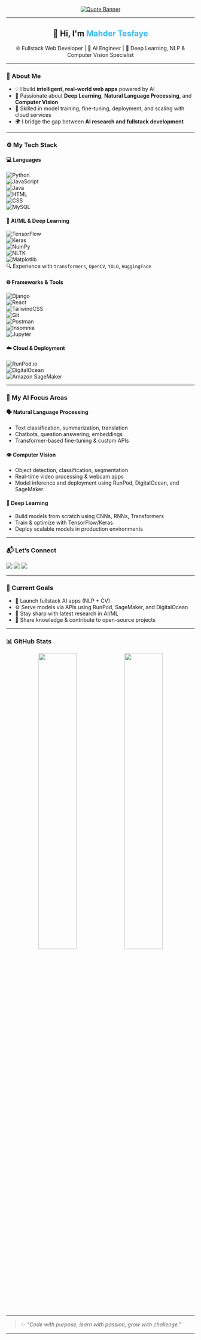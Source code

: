 <!-- GitHub Profile README for Mahder Tesfaye -->

<p align="center">
  <a href="https://github.com/mahdertesf">
    <img src="https://readme-typing-svg.demolab.com?font=Fira+Code&weight=600&size=22&pause=1000&color=36BCF7&center=true&vCenter=true&width=600&lines=Every+challenge+is+an+invitation+to+grow,+and+I'm+always+accepting+🚀" alt="Quote Banner" />
  </a>
</p>

---

<h2 align="center">👋 Hi, I'm <span style="color:#36BCF7;">Mahder Tesfaye</span></h2>

<p align="center">🌐 Fullstack Web Developer | 🤖 AI Engineer | 🧠 Deep Learning, NLP & Computer Vision Specialist</p>

---

### 🧭 About Me

- 💡 I build **intelligent, real-world web apps** powered by AI
- 🧠 Passionate about **Deep Learning**, **Natural Language Processing**, and **Computer Vision**
- 🔬 Skilled in model training, fine-tuning, deployment, and scaling with cloud services
- 🌍 I bridge the gap between **AI research and fullstack development**

---

### ⚙️ My Tech Stack

#### 💻 Languages  
![Python](https://img.shields.io/badge/-Python-05122A?style=flat&logo=python)  
![JavaScript](https://img.shields.io/badge/-JavaScript-05122A?style=flat&logo=javascript)  
![Java](https://img.shields.io/badge/-Java-05122A?style=flat&logo=java)  
![HTML](https://img.shields.io/badge/-HTML-05122A?style=flat&logo=html5)  
![CSS](https://img.shields.io/badge/-CSS-05122A?style=flat&logo=css3)  
![MySQL](https://img.shields.io/badge/-MySQL-05122A?style=flat&logo=mysql)

#### 🧠 AI/ML & Deep Learning  
![TensorFlow](https://img.shields.io/badge/-TensorFlow-05122A?style=flat&logo=tensorflow)  
![Keras](https://img.shields.io/badge/-Keras-D00000?style=flat&logo=keras)  
![NumPy](https://img.shields.io/badge/-NumPy-013243?style=flat&logo=numpy)  
![NLTK](https://img.shields.io/badge/-NLTK-05122A?style=flat)  
![Matplotlib](https://img.shields.io/badge/-Matplotlib-05122A?style=flat&logo=matplotlib)  
🔍 Experience with `transformers`, `OpenCV`, `YOLO`, `HuggingFace`

#### 🌐 Frameworks & Tools  
![Django](https://img.shields.io/badge/-Django-092E20?style=flat&logo=django)  
![React](https://img.shields.io/badge/-React-20232A?style=flat&logo=react)  
![TailwindCSS](https://img.shields.io/badge/-TailwindCSS-38B2AC?style=flat&logo=tailwind-css)  
![Git](https://img.shields.io/badge/-Git-05122A?style=flat&logo=git)  
![Postman](https://img.shields.io/badge/-Postman-FF6C37?style=flat&logo=postman)  
![Insomnia](https://img.shields.io/badge/-Insomnia-4000BF?style=flat&logo=insomnia)  
![Jupyter](https://img.shields.io/badge/-Jupyter-05122A?style=flat&logo=jupyter)

#### ☁️ Cloud & Deployment  
![RunPod.io](https://img.shields.io/badge/-RunPod.io-05122A?style=flat&logo=cloudflare)  
![DigitalOcean](https://img.shields.io/badge/-DigitalOcean-05122A?style=flat&logo=digitalocean)  
![Amazon SageMaker](https://img.shields.io/badge/-Amazon%20SageMaker-232F3E?style=flat&logo=amazon-aws)

---

### 🧠 My AI Focus Areas

#### 🗣️ Natural Language Processing
- Text classification, summarization, translation
- Chatbots, question answering, embeddings
- Transformer-based fine-tuning & custom APIs

#### 👁️ Computer Vision
- Object detection, classification, segmentation
- Real-time video processing & webcam apps
- Model inference and deployment using RunPod, DigitalOcean, and SageMaker

#### 🔬 Deep Learning
- Build models from scratch using CNNs, RNNs, Transformers
- Train & optimize with TensorFlow/Keras
- Deploy scalable models in production environments

---

### 📬 Let’s Connect

<p align="left">
  <a href="mailto:mahdertesfaye11@gmail.com"><img src="https://img.shields.io/badge/Gmail-D14836?style=flat&logo=gmail&logoColor=white"/></a>
  <a href="https://www.linkedin.com/in/mahder-tesfaye-abebe-396095327/"><img src="https://img.shields.io/badge/LinkedIn-blue?style=flat&logo=linkedin"/></a>
  <a href="https://x.com/mahtesfayeabebe"><img src="https://img.shields.io/badge/X-%231DA1F2.svg?style=flat&logo=X&logoColor=white"/></a>
</p>

---

### 🎯 Current Goals

- 🚀 Launch fullstack AI apps (NLP + CV)
- ⚙️ Serve models via APIs using RunPod, SageMaker, and DigitalOcean
- 📖 Stay sharp with latest research in AI/ML
- 💬 Share knowledge & contribute to open-source projects

---

### 📊 GitHub Stats

<p align="center">
  <img src="https://github-readme-stats.vercel.app/api?username=mahdertesf&show_icons=true&theme=radical" width="45%"/>
  <img src="https://github-readme-streak-stats.herokuapp.com/?user=mahdertesf&theme=radical" width="45%"/>
</p>

---

> ✨ *"Code with purpose, learn with passion, grow with challenge."*

---
